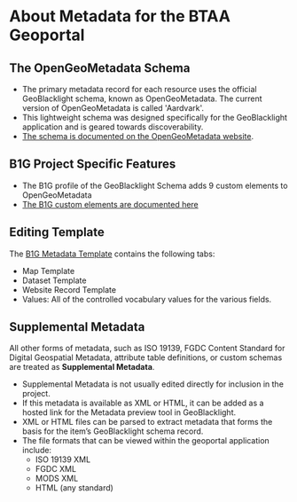 # About Metadata for the BTAA Geoportal

## The OpenGeoMetadata Schema
- The primary metadata record for each resource uses the official GeoBlacklight schema, known as OpenGeoMetadata. The current version of OpenGeoMetadata is called 'Aardvark'. 
- This lightweight schema was designed specifically for the GeoBlacklight application and is geared towards discoverability. 
- [The schema is documented on the OpenGeoMetadata website](https://opengeometadata.org).


## B1G Project Specific Features
- The B1G profile of the GeoBlacklight Schema adds 9 custom elements to OpenGeoMetadata
- [The B1G custom elements are documented here](b1gProfile.html)

## Editing Template
The [B1G Metadata Template](https://z.umn.edu/b1g-template) contains the following tabs:
- Map Template
- Dataset Template
- Website Record Template
- Values: All of the controlled vocabulary values for the various fields.


## Supplemental Metadata
All other forms of metadata, such as ISO 19139, FGDC Content Standard for Digital Geospatial Metadata, attribute table definitions, or custom schemas are treated as **Supplemental Metadata**.
- Supplemental Metadata is not usually edited directly for inclusion in the project.
- If this metadata is available as XML or HTML, it can be added as a hosted link for the Metadata preview tool in GeoBlacklight.
- XML or HTML files can be parsed to extract metadata that forms the basis for the item’s GeoBlacklight schema record.
- The file formats that can be viewed within the geoportal application include:
    - ISO 19139 XML
    - FGDC XML
    - MODS XML
    - HTML (any standard)

